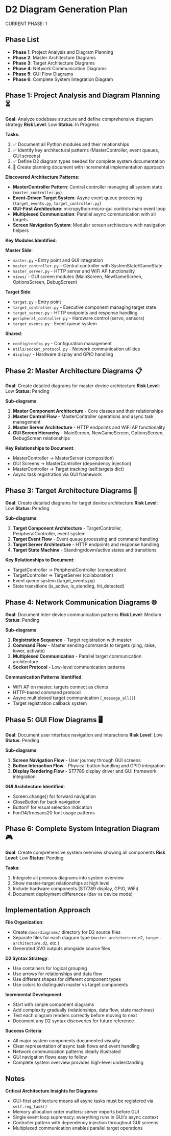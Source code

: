 # D2 Diagram Generation Plan

CURRENT PHASE: 1

## Phase List

- **Phase 1**: Project Analysis and Diagram Planning
- **Phase 2**: Master Architecture Diagrams
- **Phase 3**: Target Architecture Diagrams
- **Phase 4**: Network Communication Diagrams
- **Phase 5**: GUI Flow Diagrams
- **Phase 6**: Complete System Integration Diagram

## Phase 1: Project Analysis and Diagram Planning ⏳
**Goal**: Analyze codebase structure and define comprehensive diagram strategy
**Risk Level**: Low
**Status**: In Progress

**Tasks**:
1. ✅ Document all Python modules and their relationships
2. ✅ Identify key architectural patterns (MasterController, event queues, GUI screens)
3. ✅ Define D2 diagram types needed for complete system documentation
4. 🔄 Create planning document with incremental implementation approach

**Discovered Architecture Patterns**:
- **MasterController Pattern**: Central controller managing all system state (`master_controller.py`)
- **Event-Driven Target System**: Async event queue processing (`target_events.py`, `target_controller.py`)
- **GUI-First Architecture**: micropython-micro-gui controls main event loop
- **Multiplexed Communication**: Parallel async communication with all targets
- **Screen Navigation System**: Modular screen architecture with navigation helpers

**Key Modules Identified**:

**Master Side**:
- `master.py` - Entry point and GUI integration
- `master_controller.py` - Central controller with SystemState/GameState
- `master_server.py` - HTTP server and WiFi AP functionality
- `views/` - GUI screen modules (MainScreen, NewGameScreen, OptionsScreen, DebugScreen)

**Target Side**:
- `target.py` - Entry point
- `target_controller.py` - Executive component managing target state
- `target_server.py` - HTTP endpoints and response handling
- `peripheral_controller.py` - Hardware control (servo, sensors)
- `target_events.py` - Event queue system

**Shared**:
- `config/config.py` - Configuration management
- `utils/socket_protocol.py` - Network communication utilities
- `display/` - Hardware display and GPIO handling

## Phase 2: Master Architecture Diagrams 📋
**Goal**: Create detailed diagrams for master device architecture
**Risk Level**: Low
**Status**: Pending

**Sub-diagrams**:
1. **Master Component Architecture** - Core classes and their relationships
2. **Master Control Flow** - MasterController operations and async task management
3. **Master Server Architecture** - HTTP endpoints and WiFi AP functionality
4. **GUI Screen Hierarchy** - MainScreen, NewGameScreen, OptionsScreen, DebugScreen relationships

**Key Relationships to Document**:
- MasterController → MasterServer (composition)
- GUI Screens → MasterController (dependency injection)
- MasterController → Target tracking (self.targets dict)
- Async task registration via GUI framework

## Phase 3: Target Architecture Diagrams 🎯
**Goal**: Create detailed diagrams for target device architecture
**Risk Level**: Low
**Status**: Pending

**Sub-diagrams**:
1. **Target Component Architecture** - TargetController, PeripheralController, event system
2. **Target Event Flow** - Event queue processing and command handling
3. **Target Server Architecture** - HTTP endpoints and response handling
4. **Target State Machine** - Standing/down/active states and transitions

**Key Relationships to Document**:
- TargetController → PeripheralController (composition)
- TargetController → TargetServer (collaboration)
- Event queue system (target_events.py)
- State transitions (is_active, is_standing, hit_detected)

## Phase 4: Network Communication Diagrams 🌐
**Goal**: Document inter-device communication patterns
**Risk Level**: Medium
**Status**: Pending

**Sub-diagrams**:
1. **Registration Sequence** - Target registration with master
2. **Command Flow** - Master sending commands to targets (ping, raise, lower, activate)
3. **Multiplexed Communication** - Parallel target communication architecture
4. **Socket Protocol** - Low-level communication patterns

**Communication Patterns Identified**:
- WiFi AP on master, targets connect as clients
- HTTP-based command protocol
- Async multiplexed target communication (`_message_all()`)
- Target registration callback system

## Phase 5: GUI Flow Diagrams 🖥️
**Goal**: Document user interface navigation and interactions
**Risk Level**: Low
**Status**: Pending

**Sub-diagrams**:
1. **Screen Navigation Flow** - User journey through GUI screens
2. **Button Interaction Flow** - Physical button handling and GPIO integration
3. **Display Rendering Flow** - ST7789 display driver and GUI framework integration

**GUI Architecture Identified**:
- Screen.change() for forward navigation
- CloseButton for back navigation
- ButtonY for visual selection indication
- Font14/freesans20 font usage patterns

## Phase 6: Complete System Integration Diagram 🎮
**Goal**: Create comprehensive system overview showing all components
**Risk Level**: Low
**Status**: Pending

**Tasks**:
1. Integrate all previous diagrams into system overview
2. Show master-target relationships at high level
3. Include hardware components (ST7789 display, GPIO, WiFi)
4. Document deployment differences (dev vs device mode)

## Implementation Approach

**File Organization**:
- Create `docs/diagrams/` directory for D2 source files
- Separate files for each diagram type (`master-architecture.d2`, `target-architecture.d2`, etc.)
- Generated SVG outputs alongside source files

**D2 Syntax Strategy**:
- Use containers for logical grouping
- Use arrows for relationships and data flow
- Use different shapes for different component types
- Use colors to distinguish master vs target components

**Incremental Development**:
- Start with simple component diagrams
- Add complexity gradually (relationships, data flow, state machines)
- Test each diagram renders correctly before moving to next
- Document any D2 syntax discoveries for future reference

**Success Criteria**:
- All major system components documented visually
- Clear representation of async task flows and event handling
- Network communication patterns clearly illustrated
- GUI navigation flows easy to follow
- Complete system overview provides high-level understanding

## Notes

**Critical Architecture Insights for Diagrams**:
- GUI-first architecture means all async tasks must be registered via `self.reg_task()`
- Memory allocation order matters: server imports before GUI
- Single event loop supremacy: everything runs in GUI's async context
- Controller pattern with dependency injection throughout GUI screens
- Multiplexed communication enables parallel target operations